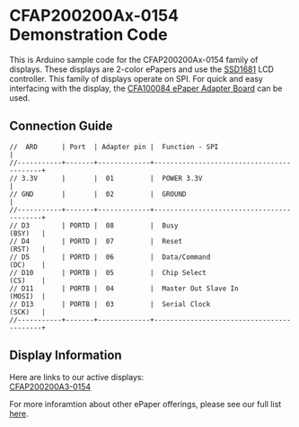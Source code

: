 # CFAP200200Ax-0154 Demonstration Code

This is Arduino sample code for the CFAP200200Ax-0154 family of displays. These displays are 2-color ePapers and use the [SSD1681](https://www.crystalfontz.com/controllers/SolomonSystech/SSD1681/) LCD controller. This family of displays operate on SPI. For quick and easy interfacing with the display, the [CFA100084 ePaper Adapter Board](https://www.crystalfontz.com/product/cfa10084-epaper-adapter-board) can be used.

## Connection Guide
```
//  ARD      | Port  | Adapter pin |  Function - SPI                          |
//-----------+-------+-------------+------------------------------------------+
// 3.3V      |       |  01         |  POWER 3.3V                              |
// GND       |       |  02         |  GROUND                                  |
//-----------+-------+-------------+------------------------------------------+
// D3        | PORTD |  08         |  Busy                            (BSY)   |
// D4        | PORTD |  07         |  Reset                           (RST)   |
// D5        | PORTD |  06         |  Data/Command                    (DC)    |
// D10       | PORTB |  05         |  Chip Select                     (CS)    |
// D11       | PORTB |  04         |  Master Out Slave In             (MOSI)  |
// D13       | PORTB |  03         |  Serial Clock                    (SCK)   |
//-----------+-------+-------------+------------------------------------------+
```

## Display Information
Here are links to our active displays:\
[CFAP200200A3-0154](https://www.crystalfontz.com/product/cfap200200a30154)

For more inforamtion about other ePaper offerings, please see our full list [here](https://www.crystalfontz.com/c/epaper-displays/519).